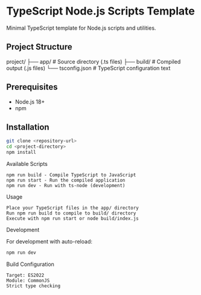 # TypeScript Node.js Scripts Template

Minimal TypeScript template for Node.js scripts and utilities.

## Project Structure

project/
├── app/ # Source directory (.ts files)
├── build/ # Compiled output (.js files)
└── tsconfig.json # TypeScript configuration
text


## Prerequisites

- Node.js 18+
- npm

## Installation

```bash
git clone <repository-url>
cd <project-directory>
npm install
```
Available Scripts

    npm run build - Compile TypeScript to JavaScript
    npm run start - Run the compiled application
    npm run dev - Run with ts-node (development)

Usage

    Place your TypeScript files in the app/ directory
    Run npm run build to compile to build/ directory
    Execute with npm run start or node build/index.js

Development

For development with auto-reload:
```bash
npm run dev
```

Build Configuration

    Target: ES2022
    Module: CommonJS
    Strict type checking
